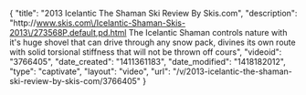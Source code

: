 {
    "title": "2013 Icelantic The Shaman Ski Review By Skis.com",
    "description": "http:\/\/www.skis.com\/Icelantic-Shaman-Skis-2013\/273568P,default,pd.html  The Icelantic Shaman controls nature with it's huge shovel that can drive through any snow pack, divines its own route with solid torsional stiffness that will not be thrown off cours",
    "videoid": "3766405",
    "date_created": "1411361183",
    "date_modified": "1418182012",
    "type": "captivate",
    "layout": "video",
    "url": "\/v\/2013-icelantic-the-shaman-ski-review-by-skis-com\/3766405"
}